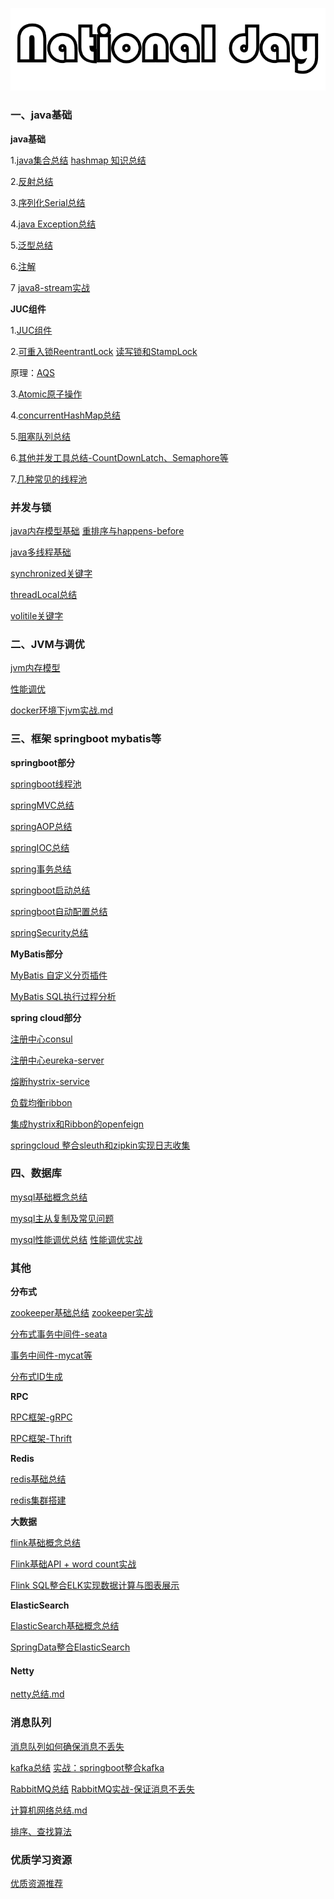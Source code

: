 ![image-20200530114032214](https://github.com/rainluacgq/java/blob/master/logo.png)

#### 

### 一、java基础 

**java基础**

1.[java集合总结](https://github.com/rainluacgq/java/blob/master/java基础/java集合总结.md)   [hashmap 知识总结](https://github.com/rainluacgq/java/blob/master/java基础/hashmap总结.md)

2.[反射总结](https://github.com/rainluacgq/java/blob/master/java基础/java反射总结.md)

3.[序列化Serial总结](https://github.com/rainluacgq/java/blob/master/java基础/java序列化总结.md)

4.[java Exception总结](https://github.com/rainluacgq/java/blob/master/java基础/java异常总结.md)

5.[泛型总结](https://github.com/rainluacgq/java/blob/master/java基础/java泛型总结.md)

6.[注解](https://github.com/rainluacgq/java/blob/master/java基础/java注解总结.md)

7 [java8-stream实战](https://github.com/rainluacgq/java/blob/master/java基础/java8-stream原理与实战.md)

**JUC组件**

1.[JUC组件](https://github.com/rainluacgq/java/blob/master/java基础/JUC/JUC组件.md)

2.[可重入锁ReentrantLock](https://github.com/rainluacgq/java/blob/master/java基础/JUC/ReentrantLock总结.md)   [读写锁和StampLock](https://github.com/rainluacgq/java/blob/master/java基础/JUC/读写锁和StampLock.md)

原理：[AQS](https://github.com/rainluacgq/java/blob/master/java基础/JUC/AQS原理.md)

3.[Atomic原子操作](https://github.com/rainluacgq/java/blob/master/java基础/JUC/Atomic原子操作.md)

4.[concurrentHashMap总结](https://github.com/rainluacgq/java/blob/master/java基础/JUC/concurrentHashMap总结.md)

5.[阻塞队列总结](https://github.com/rainluacgq/java/blob/master/java基础/JUC/阻塞队列.md)

6.[其他并发工具总结-CountDownLatch、Semaphore等](https://github.com/rainluacgq/java/blob/master/java基础/JUC/JUC并发工具类.md)

7.[几种常见的线程池](https://github.com/rainluacgq/java/blob/master/java基础/JUC/线程池.md)

### 并发与锁

[java内存模型基础](https://github.com/rainluacgq/java/blob/master/多线程/java内存模型基础.md)     [重排序与happens-before](https://github.com/rainluacgq/java/blob/master/多线程/重排序.md)

[java多线程基础](https://github.com/rainluacgq/java/blob/master/多线程/java多线程基础.md)

[synchronized关键字](https://github.com/rainluacgq/java/blob/master/多线程/synchronized关键字.md)

[threadLocal总结](https://github.com/rainluacgq/java/blob/master/多线程/threadLocal总结.md)

[volitile关键字](https://github.com/rainluacgq/java/blob/master/多线程/volitile关键字.md)



### 二、JVM与调优

[jvm内存模型](https://github.com/rainluacgq/java/blob/master/java内存/jvm内存模型.md)

[性能调优](https://github.com/rainluacgq/java/blob/master/java内存/性能调优.md)

[docker环境下jvm实战.md](https://github.com/rainluacgq/java/blob/master/java内存/docker环境下jvm实战.md)

### 三、框架 springboot  mybatis等

**springboot部分**

[springboot线程池](https://github.com/rainluacgq/java/blob/master/spring源码学习/springboot线程池使用.md)

[springMVC总结](https://github.com/rainluacgq/java/blob/master/spring源码学习/springMVC总结.md)

[springAOP总结](https://github.com/rainluacgq/java/blob/master/spring源码学习/springAOP总结.md)

[springIOC总结](https://github.com/rainluacgq/java/blob/master/spring源码学习/springIOC总结.md)

[spring事务总结](https://github.com/rainluacgq/java/blob/master/spring源码学习/spring事务总结.md)

[springboot启动总结](https://github.com/rainluacgq/java/blob/master/spring源码学习/springboot启动总结.md)

[springboot自动配置总结](https://github.com/rainluacgq/java/blob/master/spring源码学习/springboot自动配置总结.md)

[springSecurity总结](https://github.com/rainluacgq/java/blob/master/spring源码学习/springSecurity总结.md)

**MyBatis部分**

[MyBatis 自定义分页插件](https://github.com/rainluacgq/java/blob/master/MyBatis/MyBtaisGenerate自定义limit插件.md)

[MyBatis SQL执行过程分析](https://github.com/rainluacgq/java/blob/master/MyBatis/MyBatis-Sql执行过程分析.md)

**spring cloud部分**

[注册中心consul](https://github.com/rainluacgq/java/blob/master/springcloud学习/consul.md)

[注册中心eureka-server](https://github.com/rainluacgq/java/blob/master/springcloud学习/eureka-server.md)

[熔断hystrix-service](https://github.com/rainluacgq/java/blob/master/springcloud学习/hystrix-service.md)

[负载均衡ribbon](https://github.com/rainluacgq/java/blob/master/springcloud学习/ribbon.md)

[集成hystrix和Ribbon的openfeign](https://github.com/rainluacgq/java/blob/master/springcloud学习/openfeign.md)

[springcloud 整合sleuth和zipkin实现日志收集](https://github.com/rainluacgq/java/blob/master/springcloud学习/springcloud整合sleuth和zipkin实现链路跟踪.md)

### 四、数据库

[mysql基础概念总结](https://github.com/rainluacgq/java/blob/master/数据库/mysql概念总结.md)

[mysql主从复制及常见问题](https://github.com/rainluacgq/java/blob/master/数据库/mysql主从复制及常见问题总结.md)

[mysql性能调优总结](https://github.com/rainluacgq/java/blob/master/数据库/mysql性能调优.md)       [性能调优实战](https://github.com/rainluacgq/java/blob/master/数据库/mysql性能调优实战.md)

### 其他

**分布式**

[zookeeper基础总结](https://github.com/rainluacgq/java/blob/master/分布式/Zookeeper/zookeeper基础概念总结.md)    [zookeeper实战](https://github.com/rainluacgq/java/blob/master/分布式/Zookeeper/zookeeper实战.md)

[分布式事务中间件-seata](https://github.com/rainluacgq/java/blob/master/分布式/springcloud整合seata实现分布式事务管理.md)

[事务中间件-mycat等](https://github.com/rainluacgq/java/blob/master/数据库/分布式数据库中间件.md)

[分布式ID生成](https://github.com/rainluacgq/java/blob/master/分布式/分布式全局唯一ID生成.md)

**RPC**

[RPC框架-gRPC](https://github.com/rainluacgq/java/blob/master/RPC框架/RPC框架-gRPC.md)

[RPC框架-Thrift](https://github.com/rainluacgq/java/blob/master/RPC框架/RPC框架-Thrift.md)

**Redis**

[redis基础总结](https://github.com/rainluacgq/java/blob/master/redis总结/redis总结.md)

[redis集群搭建](https://github.com/rainluacgq/java/blob/master/redis总结/redis集群搭建.md)

**大数据**

[flink基础概念总结](https://github.com/rainluacgq/java/blob/master/大数据/flink基础概念总结.md)

[Flink基础API + word count实战](https://github.com/rainluacgq/java/blob/master/大数据/flink基础API和入门实战.md)

[Flink SQL整合ELK实现数据计算与图表展示](https://github.com/rainluacgq/java/blob/master/大数据/flinkSql整合ELK实现数据展示.md)

**ElasticSearch**

[ElasticSearch基础概念总结](https://github.com/rainluacgq/java/blob/master/搜索/elasticsearch/elasticsearch基础概念.md)

[SpringData整合ElasticSearch](https://github.com/rainluacgq/java/blob/master/搜索/elasticsearch/springboot整合elasticsearch.md)

#### Netty

[netty总结.md](https://github.com/rainluacgq/java/blob/master/计算机网络/netty总结.md)

### 消息队列

[消息队列如何确保消息不丢失](https://github.com/rainluacgq/java/blob/master/消息队列/如何保证消息不丢失.md)

[kafka总结](https://github.com/rainluacgq/java/blob/master/消息队列/kafka总结.md)   [实战：springboot整合kafka](https://github.com/rainluacgq/java/blob/master/消息队列/springboot整合kafka.md)  

[RabbitMQ总结](https://github.com/rainluacgq/java/blob/master/消息队列/RabbitMQ总结.md)    [RabbitMQ实战-保证消息不丢失](https://github.com/rainluacgq/java/blob/master/消息队列/RabbitMQ实战-确保消息不丢失.md)

[计算机网络总结.md](https://github.com/rainluacgq/java/blob/master/计算机网络/计算机网络总结.md)

[排序、查找算法](https://github.com/rainluacgq/java/tree/master/排序、查找算法)

### 优质学习资源

[优质资源推荐](https://github.com/rainluacgq/java/blob/master/学习资源/java优质资源推荐.md)




